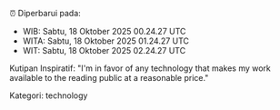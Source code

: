 ⏰ Diperbarui pada:
- WIB: Sabtu, 18 Oktober 2025 00.24.27 UTC
- WITA: Sabtu, 18 Oktober 2025 01.24.27 UTC
- WIT: Sabtu, 18 Oktober 2025 02.24.27 UTC

Kutipan Inspiratif:
"I'm in favor of any technology that makes my work available to the reading public at a reasonable price."


Kategori: technology


